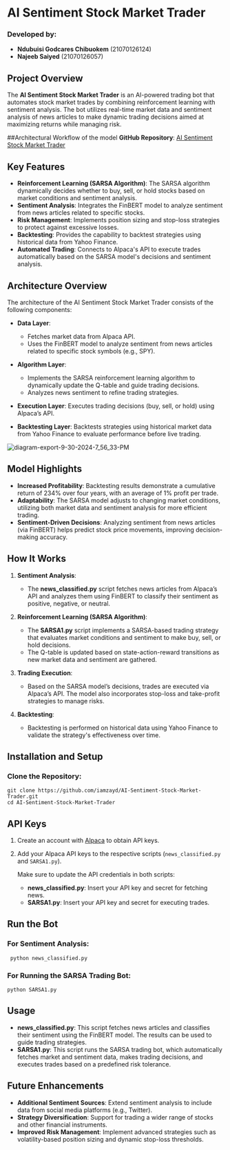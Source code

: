 # AI Sentiment Stock Market Trader

### Developed by:
- **Ndubuisi Godcares Chibuokem** (21070126124)
- **Najeeb Saiyed** (21070126057)

## Project Overview
The **AI Sentiment Stock Market Trader** is an AI-powered trading bot that automates stock market trades by combining reinforcement learning with sentiment analysis. The bot utilizes real-time market data and sentiment analysis of news articles to make dynamic trading decisions aimed at maximizing returns while managing risk.

##Architectural Workflow of the model
**GitHub Repository**: [AI Sentiment Stock Market Trader](https://github.com/iamzayd/AI-Sentiment-Stock-Market-Trader)

## Key Features
- **Reinforcement Learning (SARSA Algorithm)**: The SARSA algorithm dynamically decides whether to buy, sell, or hold stocks based on market conditions and sentiment analysis.
- **Sentiment Analysis**: Integrates the FinBERT model to analyze sentiment from news articles related to specific stocks.
- **Risk Management**: Implements position sizing and stop-loss strategies to protect against excessive losses.
- **Backtesting**: Provides the capability to backtest strategies using historical data from Yahoo Finance.
- **Automated Trading**: Connects to Alpaca's API to execute trades automatically based on the SARSA model's decisions and sentiment analysis.

## Architecture Overview
The architecture of the AI Sentiment Stock Market Trader consists of the following components:

- **Data Layer**: 
  - Fetches market data from Alpaca API.
  - Uses the FinBERT model to analyze sentiment from news articles related to specific stock symbols (e.g., SPY).
  
- **Algorithm Layer**: 
  - Implements the SARSA reinforcement learning algorithm to dynamically update the Q-table and guide trading decisions.
  - Analyzes news sentiment to refine trading strategies.
  
- **Execution Layer**: Executes trading decisions (buy, sell, or hold) using Alpaca’s API.

- **Backtesting Layer**: Backtests strategies using historical market data from Yahoo Finance to evaluate performance before live trading.

![diagram-export-9-30-2024-7_56_33-PM](https://github.com/user-attachments/assets/2d03325f-891e-4a48-ae69-d7adaec90c41)

## Model Highlights
- **Increased Profitability**: Backtesting results demonstrate a cumulative return of 234% over four years, with an average of 1% profit per trade.
- **Adaptability**: The SARSA model adjusts to changing market conditions, utilizing both market data and sentiment analysis for more efficient trading.
- **Sentiment-Driven Decisions**: Analyzing sentiment from news articles (via FinBERT) helps predict stock price movements, improving decision-making accuracy.

## How It Works

1. **Sentiment Analysis**: 
   - The **news_classified.py** script fetches news articles from Alpaca’s API and analyzes them using FinBERT to classify their sentiment as positive, negative, or neutral.
   
2. **Reinforcement Learning (SARSA Algorithm)**:
   - The **SARSA1.py** script implements a SARSA-based trading strategy that evaluates market conditions and sentiment to make buy, sell, or hold decisions.
   - The Q-table is updated based on state-action-reward transitions as new market data and sentiment are gathered.

3. **Trading Execution**: 
   - Based on the SARSA model’s decisions, trades are executed via Alpaca’s API. The model also incorporates stop-loss and take-profit strategies to manage risks.

4. **Backtesting**: 
   - Backtesting is performed on historical data using Yahoo Finance to validate the strategy's effectiveness over time.

## Installation and Setup

### Clone the Repository:
```
git clone https://github.com/iamzayd/AI-Sentiment-Stock-Market-Trader.git
cd AI-Sentiment-Stock-Market-Trader
```

## API Keys

1. Create an account with [Alpaca](https://alpaca.markets/) to obtain API keys.

2. Add your Alpaca API keys to the respective scripts (`news_classified.py` and `SARSA1.py`).

   Make sure to update the API credentials in both scripts:
   - **news_classified.py**: Insert your API key and secret for fetching news.
   - **SARSA1.py**: Insert your API key and secret for executing trades.


## Run the Bot
### For Sentiment Analysis:

``` python news_classified.py```

### For Running the SARSA Trading Bot:

```python SARSA1.py```


## Usage

- **news_classified.py**: This script fetches news articles and classifies their sentiment using the FinBERT model. The results can be used to guide trading strategies.
- **SARSA1.py**: This script runs the SARSA trading bot, which automatically fetches market and sentiment data, makes trading decisions, and executes trades based on a predefined risk tolerance.

## Future Enhancements

- **Additional Sentiment Sources**: Extend sentiment analysis to include data from social media platforms (e.g., Twitter).
- **Strategy Diversification**: Support for trading a wider range of stocks and other financial instruments.
- **Improved Risk Management**: Implement advanced strategies such as volatility-based position sizing and dynamic stop-loss thresholds.

